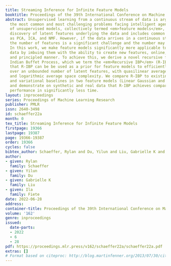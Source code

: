```yaml
---
title: Streaming Inference for Infinite Feature Models
booktitle: Proceedings of the 39th International Conference on Machine Learning
abstract: Unsupervised learning from a continuous stream of data is arguably one of
  the most common and most challenging problems facing intelligent agents. One class
  of unsupervised models, collectively termed <em>feature models</em>, attempts unsupervised
  discovery of latent features underlying the data and includes common models such
  as PCA, ICA, and NMF. However, if the data arrives in a continuous stream, determining
  the number of features is a significant challenge and the number may grow with time.
  In this work, we make feature models significantly more applicable to streaming
  data by imbuing them with the ability to create new features, online, in a probabilistic
  and principled manner. To achieve this, we derive a novel recursive form of the
  Indian Buffet Process, which we term the <em>Recursive IBP</em> (R-IBP). We demonstrate
  that R-IBP can be be used as a prior for feature models to efficiently infer a posterior
  over an unbounded number of latent features, with quasilinear average time complexity
  and logarithmic average space complexity. We compare R-IBP to existing offline sampling
  and variational baselines in two feature models (Linear Gaussian and Factor Analysis)
  and demonstrate on synthetic and real data that R-IBP achieves comparable or better
  performance in significantly less time.
layout: inproceedings
series: Proceedings of Machine Learning Research
publisher: PMLR
issn: 2640-3498
id: schaeffer22a
month: 0
tex_title: Streaming Inference for Infinite Feature Models
firstpage: 19366
lastpage: 19387
page: 19366-19387
order: 19366
cycles: false
bibtex_author: Schaeffer, Rylan and Du, Yilun and Liu, Gabrielle K and Fiete, Ila
author:
- given: Rylan
  family: Schaeffer
- given: Yilun
  family: Du
- given: Gabrielle K
  family: Liu
- given: Ila
  family: Fiete
date: 2022-06-28
address:
container-title: Proceedings of the 39th International Conference on Machine Learning
volume: '162'
genre: inproceedings
issued:
  date-parts:
  - 2022
  - 6
  - 28
pdf: https://proceedings.mlr.press/v162/schaeffer22a/schaeffer22a.pdf
extras: []
# Format based on citeproc: http://blog.martinfenner.org/2013/07/30/citeproc-yaml-for-bibliographies/
---
```

